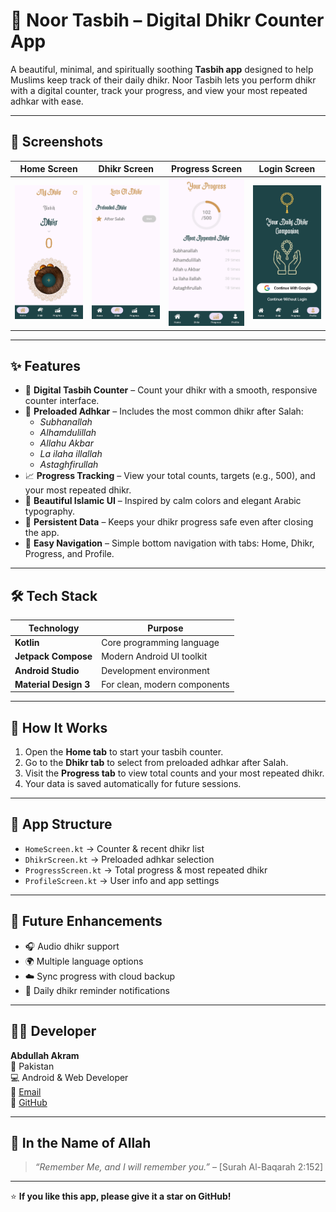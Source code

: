 # 🌙 Noor Tasbih – Digital Dhikr Counter App

A beautiful, minimal, and spiritually soothing **Tasbih app** designed to help Muslims keep track of their daily dhikr. Noor Tasbih lets you perform dhikr with a digital counter, track your progress, and view your most repeated adhkar with ease.

---

## 📸 Screenshots

| Home Screen | Dhikr Screen | Progress Screen | Login Screen |
|--------------|--------------|-----------------|-----------------|
| ![Home Screen](screenshot_home.jpg) | ![Dhikr Screen](screenshot_dhikr.jpg) | ![Progress Screen](screenshot_progress.jpg) |![Progress Screen](screenshot_login.jpg) |


---

## ✨ Features

- 📿 **Digital Tasbih Counter** – Count your dhikr with a smooth, responsive counter interface.  
- 🌙 **Preloaded Adhkar** – Includes the most common dhikr after Salah:  
  - *Subhanallah*  
  - *Alhamdulillah*  
  - *Allahu Akbar*  
  - *La ilaha illallah*  
  - *Astaghfirullah*  
- 📈 **Progress Tracking** – View your total counts, targets (e.g., 500), and your most repeated dhikr.  
- 🕌 **Beautiful Islamic UI** – Inspired by calm colors and elegant Arabic typography.  
- 💾 **Persistent Data** – Keeps your dhikr progress safe even after closing the app.  
- 🔄 **Easy Navigation** – Simple bottom navigation with tabs: Home, Dhikr, Progress, and Profile.  

---

## 🛠️ Tech Stack

| Technology | Purpose |
|-------------|----------|
| **Kotlin** | Core programming language |
| **Jetpack Compose** | Modern Android UI toolkit |
| **Android Studio** | Development environment |
| **Material Design 3** | For clean, modern components |

---

## 🚀 How It Works

1. Open the **Home tab** to start your tasbih counter.  
2. Go to the **Dhikr tab** to select from preloaded adhkar after Salah.  
3. Visit the **Progress tab** to view total counts and your most repeated dhikr.  
4. Your data is saved automatically for future sessions.  

---

## 🧩 App Structure

- `HomeScreen.kt` → Counter & recent dhikr list  
- `DhikrScreen.kt` → Preloaded adhkar selection  
- `ProgressScreen.kt` → Total progress & most repeated dhikr  
- `ProfileScreen.kt` → User info and app settings  

---

## 📱 Future Enhancements

- 🎧 Audio dhikr support  
- 🌍 Multiple language options  
- ☁️ Sync progress with cloud backup  
- 🔔 Daily dhikr reminder notifications  

---

## 👨‍💻 Developer

**Abdullah Akram**  
📍 Pakistan  
💻 Android & Web Developer  
📧 [Email](mailto:m.abdullahakram01@gmail.com)  
🔗 [GitHub](#) 

---

## 🕋 In the Name of Allah
> *“Remember Me, and I will remember you.”* – [Surah Al-Baqarah 2:152]

---

⭐ **If you like this app, please give it a star on GitHub!**
